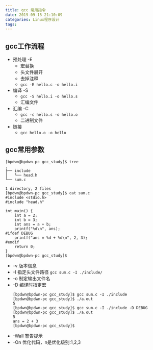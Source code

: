 ```yaml
---
title: gcc 常用指令
date: 2019-09-15 21:10:09
categories: Linux程序设计
tags:
---
```


## gcc工作流程
- 预处理 -E
	- 宏替换
	- 头文件展开
	- 去掉注释
	- `gcc -E hello.c -o hello.i`
- 编译 -S
	- `gcc -S hello.i -o hello.s`
	- 汇编文件
- 汇编 -C
	- `gcc -c hello.s -o hello.o`
	- 二进制文件
- 链接
	- `gcc hello.o -o hello`

## gcc常用参数
```shell
[bpdwn@bpdwn-pc gcc_study]$ tree
.
├── include
│   └── head.h
└── sum.c

1 directory, 2 files
[bpdwn@bpdwn-pc gcc_study]$ cat sum.c 
#include <stdio.h>
#include "head.h"

int main() {
	int a = 2;
	int b = 3;
	int ans = a + b;
	printf("%d\n", ans);
#ifdef DEBUG
	printf("ans = %d + %d\n", 2, 3);
#endif
	return 0;
}
[bpdwn@bpdwn-pc gcc_study]$ 

```
- -v 版本信息
- -I 指定头文件路径
	`gcc sum.c -I ./include/`
- -o 制定输出文件名
- -D 编译时指定宏
	```shell
	[bpdwn@bpdwn-pc gcc_study]$ gcc sum.c -I ./include
	[bpdwn@bpdwn-pc gcc_study]$ ./a.out 
	5
	[bpdwn@bpdwn-pc gcc_study]$ gcc sum.c -I ./include -D DEBUG
	[bpdwn@bpdwn-pc gcc_study]$ ./a.out 
	5
	ans = 2 + 3
	[bpdwn@bpdwn-pc gcc_study]$ 
	```
- -Wall 警告提示
- -On 优化代码，n是优化级别:1,2,3

